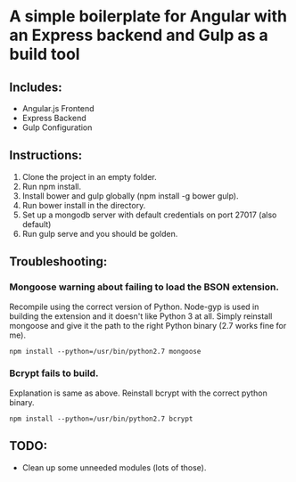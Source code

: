 # A simple boilerplate for Angular with an Express backend and Gulp as a build tool
## Includes:
- Angular.js Frontend
- Express Backend
- Gulp Configuration

## Instructions:
1. Clone the project in an empty folder.
2. Run npm install.
3. Install bower and gulp globally (npm install -g bower gulp).
4. Run bower install in the directory.
5. Set up a mongodb server with default credentials on port 27017 (also default)
6. Run gulp serve and you should be golden.

## Troubleshooting:
### Mongoose warning about failing to load the BSON extension.
Recompile using the correct version of Python. Node-gyp is used in building the extension and it doesn't like Python 3 at all. Simply reinstall mongoose and give it the path to the right Python binary (2.7 works fine for me).
    
    npm install --python=/usr/bin/python2.7 mongoose
### Bcrypt fails to build.
Explanation is same as above. Reinstall bcrypt with the correct python binary.
    
    npm install --python=/usr/bin/python2.7 bcrypt
    
## TODO:
- Clean up some unneeded modules (lots of those).
